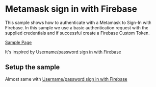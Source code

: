 # Metamask sign in with Firebase

This sample shows how to authenticate with a Metamask to Sign-In with Firebase. In this sample we use a basic authentication request with the supplied credentials and if successful create a Firebase Custom Token.

[Sample Page](https://metamask-auth.firebaseapp.com/)

It's inspired by [Username/password sign in with Firebase](https://github.com/firebase/functions-samples/tree/Node-8/username-password-auth)

## Setup the sample

Almost same with [Username/password sign in with Firebase](https://github.com/firebase/functions-samples/tree/Node-8/username-password-auth)
